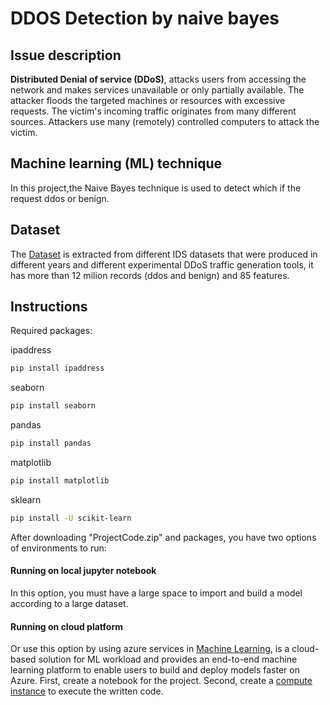 
# DDOS Detection by naive bayes

## Issue description 
**Distributed Denial of service (DDoS)**, attacks users from accessing the network and makes services unavailable or only partially available. The attacker floods the targeted machines or resources with excessive requests. The victim's incoming traffic originates from many different sources. Attackers use many (remotely) controlled computers to attack the victim. 
## Machine learning (ML) technique
In this project,the Naive Bayes technique is used to detect which if the request ddos or benign.
## Dataset
The [Dataset](https://www.kaggle.com/datasets/devendra416/ddos-datasets) is extracted from different IDS datasets that were produced in different years and different experimental DDoS traffic generation tools, it has more than 12 milion records (ddos and benign) and 85 features.

##  Instructions
Required packages:

ipaddress
```bash
pip install ipaddress
 ```
seaborn
```bash
pip install seaborn
 ```
pandas
```bash
pip install pandas
```
matplotlib
```bash
pip install matplotlib
```
sklearn
```bash
pip install -U scikit-learn
```
After downloading "ProjectCode.zip" and packages, you have two options of environments to run: 
#### Running on local jupyter notebook
 In this option, you must have a large space to import and build a model according to a large dataset.
#### Running on cloud platform 
Or use this option by using azure services in 
 [Machine Learning](https://azure.microsoft.com/en-us/services/machine-learning/), is a cloud-based solution for ML workload and provides an end-to-end machine learning platform to enable users to build and deploy models faster on Azure.
First, create a notebook for the project. Second, create a  [compute instance](https://docs.microsoft.com/en-us/azure/machine-learning/how-to-create-manage-compute-instance?tabs=python) to execute the written code. 



 

